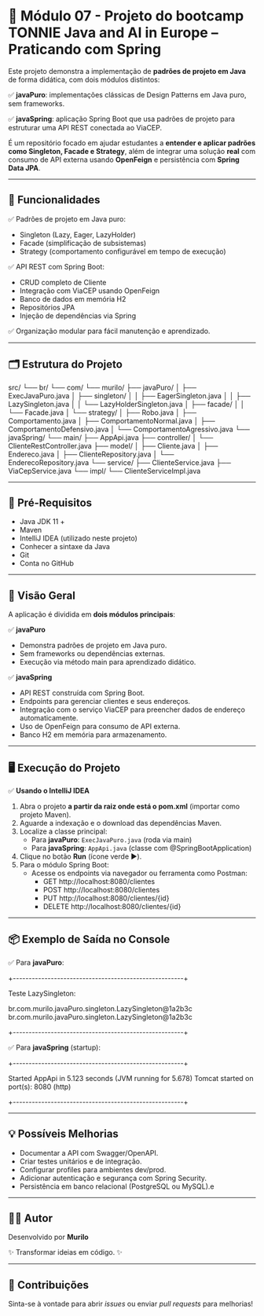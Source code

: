 # 🎯 Módulo 07 - Projeto do bootcamp TONNIE Java and AI in Europe – Praticando com Spring

Este projeto demonstra a implementação de **padrões de projeto em Java** de forma didática, com dois módulos distintos:

✅ **javaPuro**: implementações clássicas de Design Patterns em Java puro, sem frameworks.

✅ **javaSpring**: aplicação Spring Boot que usa padrões de projeto para estruturar uma API REST conectada ao ViaCEP.

É um repositório focado em ajudar estudantes a **entender e aplicar padrões como Singleton, Facade e Strategy**, além de integrar uma solução **real** com consumo de API externa usando **OpenFeign** e persistência com **Spring Data JPA**.

---

## 📌 **Funcionalidades**

✅ Padrões de projeto em Java puro:
- Singleton (Lazy, Eager, LazyHolder)
- Facade (simplificação de subsistemas)
- Strategy (comportamento configurável em tempo de execução)

✅ API REST com Spring Boot:
- CRUD completo de Cliente
- Integração com ViaCEP usando OpenFeign
- Banco de dados em memória H2
- Repositórios JPA
- Injeção de dependências via Spring

✅ Organização modular para fácil manutenção e aprendizado.

---

## 🗂️ **Estrutura do Projeto**

src/
└── br/
└── com/
└── murilo/
├── javaPuro/
│   ├── ExecJavaPuro.java
│   ├── singleton/
│   │   ├── EagerSingleton.java
│   │   ├── LazySingleton.java
│   │   └── LazyHolderSingleton.java
│   ├── facade/
│   │   └── Facade.java
│   └── strategy/
│       ├── Robo.java
│       ├── Comportamento.java
│       ├── ComportamentoNormal.java
│       ├── ComportamentoDefensivo.java
│       └── ComportamentoAgressivo.java
└── javaSpring/
└── main/
├── AppApi.java
├── controller/
│   └── ClienteRestController.java
├── model/
│   ├── Cliente.java
│   ├── Endereco.java
│   ├── ClienteRepository.java
│   └── EnderecoRepository.java
└── service/
├── ClienteService.java
├── ViaCepService.java
└── impl/
└── ClienteServiceImpl.java

---

## 🛑 **Pré-Requisitos**
- Java JDK 11 +
- Maven
- IntelliJ IDEA (utilizado neste projeto)
- Conhecer a sintaxe da Java
- Git
- Conta no GitHub

---

## 🎯 **Visão Geral**

A aplicação é dividida em **dois módulos principais**:

✅ **javaPuro**
- Demonstra padrões de projeto em Java puro.
- Sem frameworks ou dependências externas.
- Execução via método main para aprendizado didático.

✅ **javaSpring**
- API REST construída com Spring Boot.
- Endpoints para gerenciar clientes e seus endereços.
- Integração com o serviço ViaCEP para preencher dados de endereço automaticamente.
- Uso de OpenFeign para consumo de API externa.
- Banco H2 em memória para armazenamento.

---

## 🖥️ **Execução do Projeto**

✅ **Usando o IntelliJ IDEA**
1. Abra o projeto **a partir da raiz onde está o pom.xml** (importar como projeto Maven).
2. Aguarde a indexação e o download das dependências Maven.
3. Localize a classe principal:
    - Para **javaPuro**: `ExecJavaPuro.java` (roda via main)
    - Para **javaSpring**: `AppApi.java` (classe com @SpringBootApplication)
4. Clique no botão **Run** (ícone verde ▶️).
5. Para o módulo Spring Boot:
    - Acesse os endpoints via navegador ou ferramenta como Postman:
        - GET http://localhost:8080/clientes
        - POST http://localhost:8080/clientes
        - PUT http://localhost:8080/clientes/{id}
        - DELETE http://localhost:8080/clientes/{id}

---

## 📦 **Exemplo de Saída no Console**

✅ Para **javaPuro**:


+------------------------------------------------------+

Teste LazySingleton:

br.com.murilo.javaPuro.singleton.LazySingleton@1a2b3c
br.com.murilo.javaPuro.singleton.LazySingleton@1a2b3c

+------------------------------------------------------+

✅ Para **javaSpring** (startup):

+------------------------------------------------------+

Started AppApi in 5.123 seconds (JVM running for 5.678)
Tomcat started on port(s): 8080 (http)

+------------------------------------------------------+

---

## 💡 **Possíveis Melhorias**
- Documentar a API com Swagger/OpenAPI.
- Criar testes unitários e de integração.
- Configurar profiles para ambientes dev/prod.
- Adicionar autenticação e segurança com Spring Security.
- Persistência em banco relacional (PostgreSQL ou MySQL).e

---

## 👨‍💻 **Autor**
Desenvolvido por **Murilo**

✨ Transformar ideias em código. ✨

---

## 🤝 **Contribuições**
Sinta-se à vontade para abrir *issues* ou enviar *pull requests* para melhorias!
